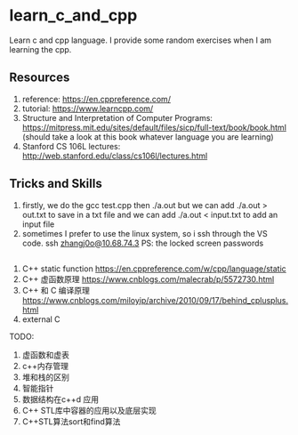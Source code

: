 # learn_c_and_cpp
Learn c and cpp language. I provide some random exercises when I am learning the cpp.  


## Resources
1. reference: https://en.cppreference.com/
2. tutorial: https://www.learncpp.com/
3. Structure and Interpretation of Computer Programs: https://mitpress.mit.edu/sites/default/files/sicp/full-text/book/book.html (should take a look at this book whatever language you are learning)
4. Stanford CS 106L lectures: http://web.stanford.edu/class/cs106l/lectures.html 

## Tricks and Skills
1. firstly, we do the gcc test.cpp then ./a.out but we can add ./a.out > out.txt to save in a txt file and we can add ./a.out < input.txt to add an input file
2. sometimes I prefer to use the linux system, so i ssh through the VS code. ssh zhangj0o@10.68.74.3 PS: the locked screen passwords

## 
1. C++ static function https://en.cppreference.com/w/cpp/language/static
2. C++ 虚函数原理  https://www.cnblogs.com/malecrab/p/5572730.html
3. C++ 和 C 编译原理 https://www.cnblogs.com/miloyip/archive/2010/09/17/behind_cplusplus.html
4. external C


TODO:
1. 虚函数和虚表
2. c++内存管理
3. 堆和栈的区别
4. 智能指针
5. 数据结构在c++d 应用
6. C++ STL库中容器的应用以及底层实现
7. C++STL算法sort和find算法
